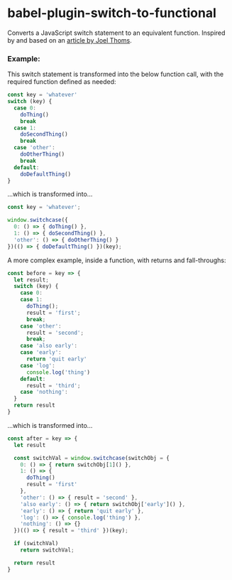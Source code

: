 # babel-plugin-switch-to-functional

Converts a JavaScript switch statement to an equivalent function. Inspired by and based on an [article by Joel Thoms](https://hackernoon.com/rethinking-javascript-eliminate-the-switch-statement-for-better-code-5c81c044716d).

### Example:

This switch statement is transformed into the below function call, with the required function defined as needed:

```javascript
const key = 'whatever'
switch (key) {
  case 0:
    doThing()
    break
  case 1:
    doSecondThing()
    break
  case 'other':
    doOtherThing()
    break
  default:
    doDefaultThing()
}
```
...which is transformed into...
```javascript
const key = 'whatever';

window.switchcase({
  0: () => { doThing() },
  1: () => { doSecondThing() },
  'other': () => { doOtherThing() }
})(() => { doDefaultThing() })(key);
```

A more complex example, inside a function, with returns and fall-throughs:
```javascript
const before = key => {
  let result;
  switch (key) {
    case 0:
    case 1:
      doThing();
      result = 'first';
      break;
    case 'other':
      result = 'second';
      break;
    case 'also early':
    case 'early':
      return 'quit early'
    case 'log':
      console.log('thing')
    default:
      result = 'third';
    case 'nothing':
  }
  return result
}
```
...which is transformed into...
```javascript
const after = key => {
  let result

  const switchVal = window.switchcase(switchObj = {
    0: () => { return switchObj[1]() },
    1: () => {
      doThing()
      result = 'first'
    },
	'other': () => { result = 'second' },
    'also early': () => { return switchObj['early']() },
    'early': () => { return 'quit early' },
    'log': () => { console.log('thing') },
    'nothing': () => {}
  })(() => { result = 'third' })(key);

  if (switchVal)
    return switchVal;

  return result
}
```
